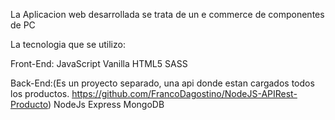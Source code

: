 La Aplicacion web desarrollada se trata de un e commerce de componentes de PC

La tecnologia que se utilizo:

Front-End:
JavaScript Vanilla
HTML5
SASS

Back-End:(Es un proyecto separado, una api donde estan cargados todos los productos. https://github.com/FrancoDagostino/NodeJS-APIRest-Producto)
NodeJs
Express
MongoDB